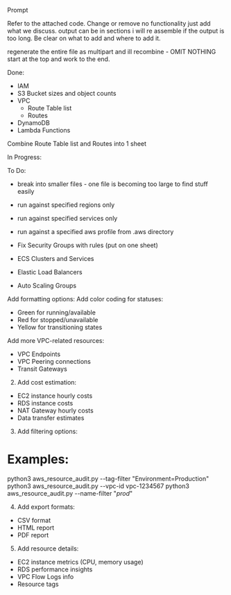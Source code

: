Prompt

Refer to the attached code.  Change or remove no functionality just add what we discuss.  output can be in sections i will re assemble if the output is too long.  Be clear on what to add and where to add it. 

regenerate the entire file as multipart and ill recombine - OMIT NOTHING start at the top and work to the end.


Done:
- IAM
- S3 Bucket sizes and object counts
- VPC
  - Route Table list
  - Routes
- DynamoDB
- Lambda Functions

Combine Route Table list and Routes into 1 sheet

In Progress:



To Do:

- break into smaller files - one file is becoming too large to find stuff easily
- run against specified regions only
- run against specified services only
- run against a specified aws profile from .aws directory
- Fix Security Groups with rules (put on one sheet)

- ECS Clusters and Services
- Elastic Load Balancers
- Auto Scaling Groups

Add formatting options:
Add color coding for statuses:
- Green for running/available
- Red for stopped/unavailable
- Yellow for transitioning states

Add more VPC-related resources:
- VPC Endpoints
- VPC Peering connections
- Transit Gateways


2. Add cost estimation:
- EC2 instance hourly costs
- RDS instance costs
- NAT Gateway hourly costs
- Data transfer estimates


3. Add filtering options:
# Examples:
python3 aws_resource_audit.py --tag-filter "Environment=Production"
python3 aws_resource_audit.py --vpc-id vpc-1234567
python3 aws_resource_audit.py --name-filter "*prod*"

4. Add export formats:
- CSV format
- HTML report
- PDF report

5. Add resource details:
- EC2 instance metrics (CPU, memory usage)
- RDS performance insights
- VPC Flow Logs info
- Resource tags
